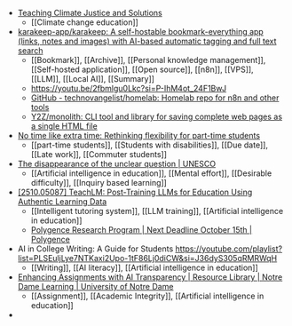 - [Teaching Climate Justice and Solutions](https://www.insidehighered.com/news/student-success/life-after-college/2025/10/07/teaching-climate-justice-and-solutions)
	- [[Climate change education]]
- [karakeep-app/karakeep: A self-hostable bookmark-everything app (links, notes and images) with AI-based automatic tagging and full text search](https://github.com/karakeep-app/karakeep)
	- [[Bookmark]], [[Archive]], [[Personal knowledge management]], [[Self-hosted application]], [[Open source]], [[n8n]], [[VPS]], [[LLM]], [[Local AI]], [[Summary]]
	- https://youtu.be/2fbmlgu0Lkc?si=P-IhM4ot_24F1BwJ
	- [GitHub - technovangelist/homelab: Homelab repo for n8n and other tools](https://github.com/technovangelist/homelab)
	- [Y2Z/monolith: CLI tool and library for saving complete web pages as a single HTML file](https://github.com/Y2Z/monolith)
- [No time like extra time: Rethinking flexibility for part-time students](https://needednowlt.substack.com/p/no-time-like-extra-time-rethinking?publication_id=1724793&post_id=175325853&isFreemail=true&r=1gwis&triedRedirect=true)
	- [[part-time students]], [[Students with disabilities]], [[Due date]], [[Late work]], [[Commuter students]]
- [The disappearance of the unclear question | UNESCO](https://www.unesco.org/en/articles/disappearance-unclear-question)
	- [[Artificial intelligence in education]], [[Mental effort]], [[Desirable difficulty]], [[Inquiry based learning]]
- [[2510.05087] TeachLM: Post-Training LLMs for Education Using Authentic Learning Data](https://arxiv.org/abs/2510.05087)
	- [[Intelligent tutoring system]], [[LLM training]], [[Artificial intelligence in education]]
	- [Polygence Research Program | Next Deadline October 15th | Polygence](https://www.polygence.org/)
- AI in College Writing: A Guide for Students https://youtube.com/playlist?list=PLSEuljLye7NTKaxi2Upo-1tF86Lj0diCW&si=J36dyS305qRMRWqH
	- [[Writing]], [[AI literacy]], [[Artificial intelligence in education]]
- [Enhancing Assignments with AI Transparency | Resource Library | Notre Dame Learning | University of Notre Dame](https://learning.nd.edu/resource-library/enhancing-assignments-with-ai-transparency/)
	- [[Assignment]], [[Academic Integrity]], [[Artificial intelligence in education]]
-